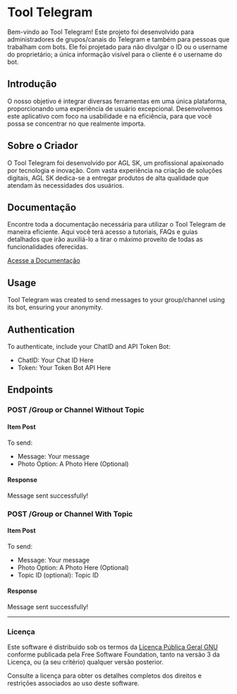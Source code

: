 # Tool Telegram

Bem-vindo ao Tool Telegram! Este projeto foi desenvolvido para administradores de grupos/canais do Telegram e também para pessoas que trabalham com bots. Ele foi projetado para não divulgar o ID ou o username do proprietário; a única informação visível para o cliente é o username do bot.

## Introdução

O nosso objetivo é integrar diversas ferramentas em uma única plataforma, proporcionando uma experiência de usuário excepcional. Desenvolvemos este aplicativo com foco na usabilidade e na eficiência, para que você possa se concentrar no que realmente importa.

## Sobre o Criador

O Tool Telegram foi desenvolvido por AGL SK, um profissional apaixonado por tecnologia e inovação. Com vasta experiência na criação de soluções digitais, AGL SK dedica-se a entregar produtos de alta qualidade que atendam às necessidades dos usuários.

## Documentação

Encontre toda a documentação necessária para utilizar o Tool Telegram de maneira eficiente. Aqui você terá acesso a tutoriais, FAQs e guias detalhados que irão auxiliá-lo a tirar o máximo proveito de todas as funcionalidades oferecidas.

[Acesse a Documentação](https://aglsk.github.io/Tool-Telegram-Oficial/documentation)

## Usage

Tool Telegram was created to send messages to your group/channel using its bot, ensuring your anonymity.

## Authentication

To authenticate, include your ChatID and API Token Bot:

- ChatID: Your Chat ID Here
- Token: Your Token Bot API Here

## Endpoints

### POST /Group or Channel Without Topic

#### Item Post

To send:
- Message: Your message
- Photo Option: A Photo Here (Optional)

#### Response

Message sent successfully!

### POST /Group or Channel With Topic

#### Item Post

To send:
- Message: Your message
- Photo Option: A Photo Here (Optional)
- Topic ID (optional): Topic ID

#### Response

Message sent successfully!

---

### Licença

Este software é distribuído sob os termos da [Licença Pública Geral GNU](https://www.gnu.org/licenses/gpl-3.0.html) conforme publicada pela Free Software Foundation, tanto na versão 3 da Licença, ou (a seu critério) qualquer versão posterior.

Consulte a licença para obter os detalhes completos dos direitos e restrições associados ao uso deste software.